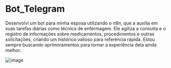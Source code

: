 # Bot_Telegram

Desenvolvi um bot para minha esposa utilizando o n8n, que a auxilia em suas tarefas diárias como técnica de enfermagem. Ele agiliza a consulta e o registro de informações sobre medicamentos, procedimentos e outras solicitações, criando um histórico valioso para referência rápida. Estou sempre buscando aprimoramentos para tornar a experiência dela ainda melhor.

![image](https://github.com/user-attachments/assets/577c087b-2da6-4afa-8db5-84d732fcc75c)

